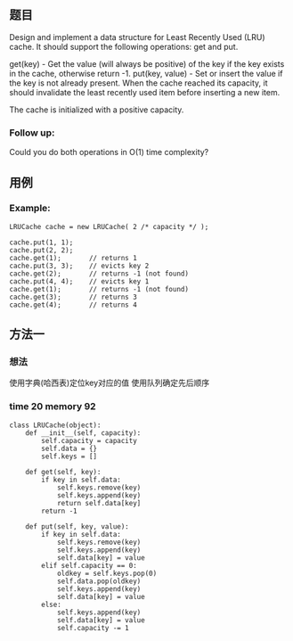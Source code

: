 ## 题目
Design and implement a data structure for Least Recently Used (LRU) cache. It should support the following operations: get and put.

get(key) - Get the value (will always be positive) of the key if the key exists in the cache, otherwise return -1.
put(key, value) - Set or insert the value if the key is not already present. When the cache reached its capacity, it should invalidate the least recently used item before inserting a new item.

The cache is initialized with a positive capacity.

### Follow up:
Could you do both operations in O(1) time complexity?

## 用例
### Example:
```
LRUCache cache = new LRUCache( 2 /* capacity */ );

cache.put(1, 1);
cache.put(2, 2);
cache.get(1);       // returns 1
cache.put(3, 3);    // evicts key 2
cache.get(2);       // returns -1 (not found)
cache.put(4, 4);    // evicts key 1
cache.get(1);       // returns -1 (not found)
cache.get(3);       // returns 3
cache.get(4);       // returns 4
```
## 方法一
### 想法
使用字典(哈西表)定位key对应的值
使用队列确定先后顺序
### time 20 memory 92
```
class LRUCache(object):
    def __init__(self, capacity):
        self.capacity = capacity
        self.data = {}
        self.keys = []

    def get(self, key):
        if key in self.data:
            self.keys.remove(key)
            self.keys.append(key)
            return self.data[key]
        return -1

    def put(self, key, value):
        if key in self.data:
            self.keys.remove(key)
            self.keys.append(key)
            self.data[key] = value
        elif self.capacity == 0:
            oldkey = self.keys.pop(0)
            self.data.pop(oldkey)
            self.keys.append(key)
            self.data[key] = value
        else:
            self.keys.append(key)
            self.data[key] = value
            self.capacity -= 1
```

